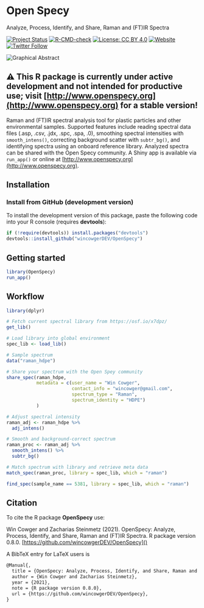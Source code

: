 # Open Specy

Analyze, Process, Identify, and Share, Raman and (FT)IR Spectra

<!-- badges: start -->
[![Project Status](https://www.repostatus.org/badges/latest/active.svg)](https://www.repostatus.org/#active)
[![R-CMD-check](https://github.com/wincowgerDEV/OpenSpecy/workflows/R-CMD-check/badge.svg)](https://github.com/wincowgerDEV/OpenSpecy/actions)
[![License: CC BY 4.0](https://img.shields.io/badge/license-CC%20BY%204.0-lightgrey.svg)](https://creativecommons.org/licenses/by/4.0/)
[![Website](https://img.shields.io/badge/web-openspecy.org-white)](http://www.openspecy.org)
[![Twitter Follow](https://img.shields.io/twitter/follow/OpenSpecy)](https://twitter.com/OpenSpecy)
<!-- badges: end -->

![Graphical Abstract](https://github.com/wincowgerDEV/OpenSpecy/blob/main/inst/shiny/www/graphical_abstract.png?raw=true)

## :warning: This R package is currently under active development and not intended for productive use; visit [http://www.openspecy.org](http://www.openspecy.org) for a stable version!

Raman and (FT)IR spectral analysis tool for plastic particles and other
environmental samples. Supported features include reading spectral data files
(.asp, .csv, .jdx, .spc, .spa, .0), smoothing spectral intensities with
`smooth_intens()`, correcting background scatter with  `subtr_bg()`, and
identifying spectra using an onboard reference library. Analyzed spectra can be
shared with the Open Specy community. A Shiny app is available via `run_app()`
or online at [http://www.openspecy.org](http://www.openspecy.org).

## Installation

<!-- **OpenSpecy** is available from CRAN and GitHub.

### Install from CRAN (stable version)

You can install the released version of **OpenSpecy** from
[CRAN](https://CRAN.R-project.org) with:

```r
install.packages("envalysis")
```
-->

### Install from GitHub (development version)

To install the development version of this package, paste the following code
into your R console (requires **devtools**):

```r
if (!require(devtools)) install.packages("devtools")
devtools::install_github("wincowgerDEV/OpenSpecy")
```

## Getting started
```r
library(OpenSpecy)
run_app()
```

## Workflow

```r
library(dplyr)

# Fetch current spectral library from https://osf.io/x7dpz/
get_lib()

# Load library into global environment
spec_lib <- load_lib()

# Sample spectrum
data("raman_hdpe")

# Share your spectrum with the Open Spey community
share_spec(raman_hdpe,
           metadata = c(user_name = "Win Cowger",
                        contact_info = "wincowger@gmail.com",
                        spectrum_type = "Raman",
                        spectrum_identity = "HDPE")
           )

# Adjust spectral intensity
raman_adj <- raman_hdpe %>%
  adj_intens()

# Smooth and background-correct spectrum
raman_proc <- raman_adj %>% 
  smooth_intens() %>% 
  subtr_bg()

# Match spectrum with library and retrieve meta data
match_spec(raman_proc, library = spec_lib, which = "raman")

find_spec(sample_name == 5381, library = spec_lib, which = "raman")
```

## Citation

To cite the R package **OpenSpecy** use:

Win Cowger and Zacharias Steinmetz (2021). OpenSpecy: Analyze, Process,
Identify, and Share, Raman and (FT)IR Spectra. R package version 0.8.0.
[https://github.com/wincowgerDEV/OpenSpecy]()

A BibTeX entry for LaTeX users is

```latex
@Manual{,
  title = {OpenSpecy: Analyze, Process, Identify, and Share, Raman and (FT)IR Spectra},
  author = {Win Cowger and Zacharias Steinmetz},
  year = {2021},
  note = {R package version 0.8.0},
  url = {https://github.com/wincowgerDEV/OpenSpecy},
}
```
